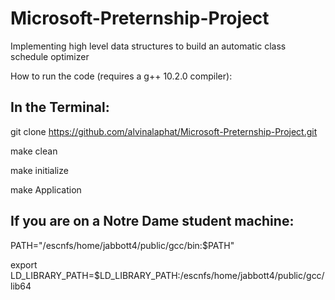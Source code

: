 # Microsoft-Preternship-Project

Implementing high level data structures to build an automatic class schedule optimizer

How to run the code (requires a g++ 10.2.0 compiler):

## In the Terminal: 

git clone https://github.com/alvinalaphat/Microsoft-Preternship-Project.git

make clean

make initialize

make Application


## If you are on a Notre Dame student machine:

PATH="/escnfs/home/jabbott4/public/gcc/bin:$PATH"

export LD_LIBRARY_PATH=$LD_LIBRARY_PATH:/escnfs/home/jabbott4/public/gcc/lib64
